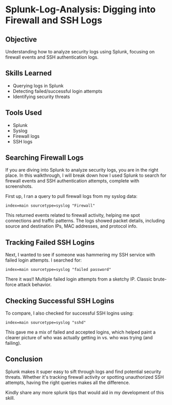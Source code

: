 # Splunk-Log-Analysis: Digging into Firewall and SSH Logs

## Objective
Understanding how to analyze security logs using Splunk, focusing on firewall events and SSH authentication logs.

## Skills Learned
- Querying logs in Splunk
- Detecting failed/successful login attempts
- Identifying security threats

## Tools Used
- Splunk
- Syslog
- Firewall logs
- SSH logs

## Searching Firewall Logs

If you are diving into Splunk to analyze security logs, you are in the right place. In this walkthrough, I will break down how I used Splunk to search for firewall events and SSH authentication attempts, complete with screenshots.

First up, I ran a query to pull firewall logs from my syslog data:

```
index=main sourcetype=syslog "Firewall"
```

This returned events related to firewall activity, helping me spot connections and traffic patterns. The logs showed packet details, including source and destination IPs, MAC addresses, and protocol info.

## Tracking Failed SSH Logins

Next, I wanted to see if someone was hammering my SSH service with failed login attempts. I searched for:

```
index=main sourcetype=syslog "failed password"
```

There it was!! Multiple failed login attempts from a sketchy IP. Classic brute-force attack behavior.

## Checking Successful SSH Logins

To compare, I also checked for successful SSH logins using:

```
index=main sourcetype=syslog "sshd"
```

This gave me a mix of failed and accepted logins, which helped paint a clearer picture of who was actually getting in vs. who was trying (and failing).

## Conclusion

Splunk makes it super easy to sift through logs and find potential security threats. Whether it's tracking firewall activity or spotting unauthorized SSH attempts, having the right queries makes all the difference.

Kindly share any more splunk tips that would aid in my development of this skill. 

